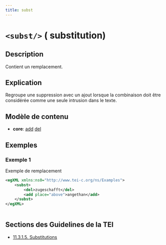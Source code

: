 ```yaml
---
title: subst
---
```




# `<subst/>` ( substitution)

## Description

Contient un remplacement.

## Explication

Regroupe une suppression avec un ajout lorsque la combinaison doit être considérée comme une seule intrusion dans le texte. 

## Modèle de contenu

- **core**: [add](add.md) [del](del.md)

## Exemples

### Exemple 1

Exemple de remplacement

```xml
<egXML xmlns:ns0="http://www.tei-c.org/ns/Examples">
    <subst>
        <del>zugeschafft</del>
        <add place="above">angethan</add>
    </subst>
</egXML>
               
```

## Sections des Guidelines de la TEI

- [11.3.1.5. Substitutions](https://www.tei-c.org/release/doc/tei-p5-doc/en/html/PH.html#PHSU)